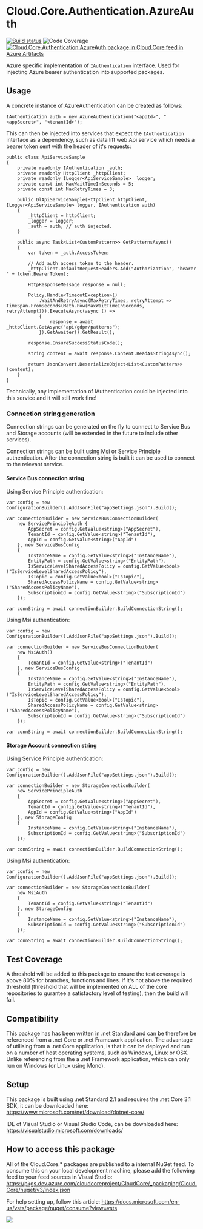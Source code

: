 # **Cloud.Core.Authentication.AzureAuth** 
[![Build status](https://dev.azure.com/cloudcoreproject/CloudCore/_apis/build/status/Cloud.Core%20Packages/Cloud.Core.Authentication.AzureAuth_Package)](https://dev.azure.com/cloudcoreproject/CloudCore/_build/latest?definitionId=14)
![Code Coverage](https://cloud1core.blob.core.windows.net/codecoveragebadges/Cloud.Core.Authentication.AzureAuth-LineCoverage.png) 
[![Cloud.Core.Authentication.AzureAuth package in Cloud.Core feed in Azure Artifacts](https://feeds.dev.azure.com/cloudcoreproject/dfc5e3d0-a562-46fe-8070-7901ac8e64a0/_apis/public/Packaging/Feeds/8949198b-5c74-42af-9d30-e8c462acada6/Packages/7c02cd5a-b832-41e3-bbd3-c5ec7a3376a3/Badge)](https://dev.azure.com/cloudcoreproject/CloudCore/_packaging?_a=package&feed=8949198b-5c74-42af-9d30-e8c462acada6&package=7c02cd5a-b832-41e3-bbd3-c5ec7a3376a3&preferRelease=true)



<div id="description">

Azure specific implementation of `IAuthentication` interface.  Used for injecting Azure bearer authentication into supported packages.

</div>

## Usage

A concrete instance of AzureAuthentication can be created as follows:

```
IAuthentication auth = new AzureAuthentication("<appId>", "<appSecret>", "<tenantId>");
```

This can then be injected into services that expect the `IAuthentication` interface as a dependency, such as data lift web Api service which needs a bearer token sent with the header of it's requests: 

```
public class ApiServiceSample
{
    private readonly IAuthentication _auth;
    private readonly HttpClient _httpClient;
    private readonly ILogger<ApiServiceSample> _logger;
    private const int MaxWaitTimeInSeconds = 5;
    private const int MaxRetryTimes = 3;

    public DlApiServiceSample(HttpClient httpClient, ILogger<ApiServiceSample> logger, IAuthentication auth)
    {
        _httpClient = httpClient;
        _logger = logger;
        _auth = auth; // auth injected.
    }

    public async Task<List<CustomPattern>> GetPatternsAsync()
    {
        var token = _auth.AccessToken;

        // Add auth access token to the header.
        _httpClient.DefaultRequestHeaders.Add("Authorization", "bearer " + token.BearerToken);

        HttpResponseMessage response = null;

        Policy.Handle<TimeoutException>()
            .WaitAndRetryAsync(MaxRetryTimes, retryAttempt => TimeSpan.FromSeconds(Math.Pow(MaxWaitTimeInSeconds, retryAttempt))).ExecuteAsync(async () =>
            {
                response = await _httpClient.GetAsync("api/gdpr/patterns");
            }).GetAwaiter().GetResult();
        
        response.EnsureSuccessStatusCode();

        string content = await response.Content.ReadAsStringAsync();

        return JsonConvert.DeserializeObject<List<CustomPattern>>(content);
    }
}
```
Technically, any implementation of IAuthentication could be injected into this service and it will still work fine! 

### Connection string generation

Connection strings can be generated on the fly to connect to Service Bus and Storage accounts (will be extended in the future to include other services).

Connection strings can be built using Msi or Service Principle authentication.  After the connection string is built it can be used to connect to the relevant service.

#### Service Bus connection string

Using Service Principle authentication:

```
var config = new ConfigurationBuilder().AddJsonFile("appSettings.json").Build();

var connectionBuilder = new ServiceBusConnectionBuilder(
	new ServicePrincipleAuth {
		AppSecret = config.GetValue<string>("AppSecret"),
		TenantId = config.GetValue<string>("TenantId"),
		AppId = config.GetValue<string>("AppId")
	}, new ServiceBusConfig
	{
		InstanceName = config.GetValue<string>("InstanceName"),
		EntityPath = config.GetValue<string>("EntityPath"),
		IsServiceLevelSharedAccessPolicy = config.GetValue<bool>("IsServiceLevelSharedAccessPolicy"),
		IsTopic = config.GetValue<bool>("IsTopic"),
		SharedAccessPolicyName = config.GetValue<string>("SharedAccessPolicyName"),
		SubscriptionId = config.GetValue<string>("SubscriptionId")
	});

var connString = await connectionBuilder.BuildConnectionString();
```

Using Msi authentication:

```
var config = new ConfigurationBuilder().AddJsonFile("appSettings.json").Build();

var connectionBuilder = new ServiceBusConnectionBuilder(
	new MsiAuth()
	{
		TenantId = config.GetValue<string>("TenantId")
	}, new ServiceBusConfig
	{
		InstanceName = config.GetValue<string>("InstanceName"),
		EntityPath = config.GetValue<string>("EntityPath"),
		IsServiceLevelSharedAccessPolicy = config.GetValue<bool>("IsServiceLevelSharedAccessPolicy"),
		IsTopic = config.GetValue<bool>("IsTopic"),
		SharedAccessPolicyName = config.GetValue<string>("SharedAccessPolicyName"),
		SubscriptionId = config.GetValue<string>("SubscriptionId")
	});

var connString = await connectionBuilder.BuildConnectionString();
```

#### Storage Account connection string

Using Service Principle authentication:

```
var config = new ConfigurationBuilder().AddJsonFile("appSettings.json").Build();

var connectionBuilder = new StorageConnectionBuilder(
	new ServicePrincipleAuth
	{
		AppSecret = config.GetValue<string>("AppSecret"),
		TenantId = config.GetValue<string>("TenantId"),
		AppId = config.GetValue<string>("AppId")
	}, new StorageConfig
	{
		InstanceName = config.GetValue<string>("InstanceName"),
		SubscriptionId = config.GetValue<string>("SubscriptionId")
	});

var connString = await connectionBuilder.BuildConnectionString();
```
 
Using Msi authentication:

```
var config = new ConfigurationBuilder().AddJsonFile("appSettings.json").Build();

var connectionBuilder = new StorageConnectionBuilder(
	new MsiAuth
	{
		TenantId = config.GetValue<string>("TenantId")
	}, new StorageConfig
	{
		InstanceName = config.GetValue<string>("InstanceName"),
		SubscriptionId = config.GetValue<string>("SubscriptionId")
	});

var connString = await connectionBuilder.BuildConnectionString();
```

## Test Coverage
A threshold will be added to this package to ensure the test coverage is above 80% for branches, functions and lines.  If it's not above the required threshold 
(threshold that will be implemented on ALL of the core repositories to gurantee a satisfactory level of testing), then the build will fail.

## Compatibility
This package has has been written in .net Standard and can be therefore be referenced from a .net Core or .net Framework application. The advantage of utilising from a .net Core application, 
is that it can be deployed and run on a number of host operating systems, such as Windows, Linux or OSX.  Unlike referencing from the a .net Framework application, which can only run on 
Windows (or Linux using Mono).
 
## Setup
This package is built using .net Standard 2.1 and requires the .net Core 3.1 SDK, it can be downloaded here: 
https://www.microsoft.com/net/download/dotnet-core/

IDE of Visual Studio or Visual Studio Code, can be downloaded here:
https://visualstudio.microsoft.com/downloads/

## How to access this package
All of the Cloud.Core.* packages are published to a internal NuGet feed.  To consume this on your local development machine, please add the following feed to your feed sources in Visual Studio:
https://pkgs.dev.azure.com/cloudcoreproject/CloudCore/_packaging/Cloud.Core/nuget/v3/index.json
 
For help setting up, follow this article: https://docs.microsoft.com/en-us/vsts/package/nuget/consume?view=vsts


<img src="https://cloud1core.blob.core.windows.net/icons/cloud_core_small.PNG" />

